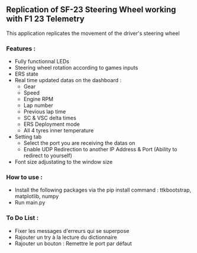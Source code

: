 ## Replication of SF-23 Steering Wheel working with F1 23 Telemetry

This application replicates the movement of the driver's steering wheel

### Features :
- Fully functionnal LEDs
- Steering wheel rotation according to games inputs
- ERS state
- Real time updated datas on the dashboard :
    - Gear
    - Speed
    - Engine RPM
    - Lap number
    - Previous lap time
    - SC & VSC delta times
    - ERS Deployment mode
    - All 4 tyres inner temperature 
- Setting tab 
    - Select the port you are receiving the datas on
    - Enable UDP Redirection to another IP Address & Port (Ability to redirect to yourself)
- Font size adjustating to the window size

### How to use :
- Install the following packages via the pip install command : ttkbootstrap, matplotlib, numpy
- Run main.py

### To Do List :
- Fixer les messages d'erreurs qui se superpose
- Rajouter un try à la lecture du dictionnaire 
- Rajouter un bouton : Remettre le port par défaut